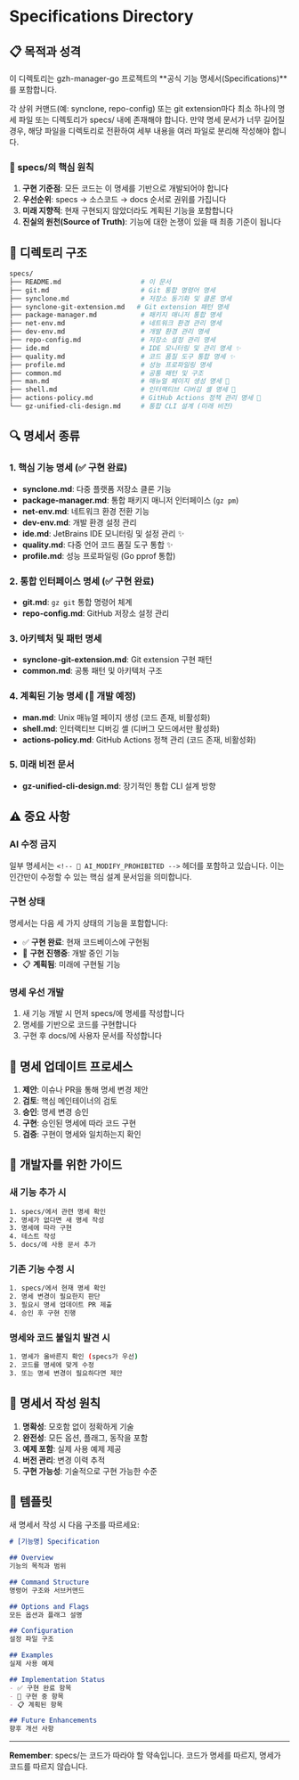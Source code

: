 # Specifications Directory

## 📋 목적과 성격

이 디렉토리는 gzh-manager-go 프로젝트의 **공식 기능 명세서(Specifications)**를 포함합니다.

각 상위 커맨드(예: synclone, repo-config) 또는 git extension마다 최소 하나의 명세 파일 또는 디렉토리가 specs/ 내에 존재해야 합니다. 만약 명세 문서가 너무 길어질 경우, 해당 파일을 디렉토리로 전환하여 세부 내용을 여러 파일로 분리해 작성해야 합니다.

### 🎯 specs/의 핵심 원칙

1. **구현 기준점**: 모든 코드는 이 명세를 기반으로 개발되어야 합니다
2. **우선순위**: specs → 소스코드 → docs 순서로 권위를 가집니다
3. **미래 지향적**: 현재 구현되지 않았더라도 계획된 기능을 포함합니다
4. **진실의 원천(Source of Truth)**: 기능에 대한 논쟁이 있을 때 최종 기준이 됩니다

## 📁 디렉토리 구조

```bash
specs/
├── README.md                    # 이 문서
├── git.md                       # Git 통합 명령어 명세
├── synclone.md                  # 저장소 동기화 및 클론 명세
├── synclone-git-extension.md   # Git extension 패턴 명세
├── package-manager.md           # 패키지 매니저 통합 명세
├── net-env.md                   # 네트워크 환경 관리 명세
├── dev-env.md                   # 개발 환경 관리 명세
├── repo-config.md               # 저장소 설정 관리 명세
├── ide.md                       # IDE 모니터링 및 관리 명세 ✨
├── quality.md                   # 코드 품질 도구 통합 명세 ✨
├── profile.md                   # 성능 프로파일링 명세
├── common.md                    # 공통 패턴 및 구조
├── man.md                       # 매뉴얼 페이지 생성 명세 🚧
├── shell.md                     # 인터랙티브 디버깅 셸 명세 🚧
├── actions-policy.md            # GitHub Actions 정책 관리 명세 🚧
└── gz-unified-cli-design.md     # 통합 CLI 설계 (미래 비전)
```

## 🔍 명세서 종류

### 1. 핵심 기능 명세 (✅ 구현 완료)
- **synclone.md**: 다중 플랫폼 저장소 클론 기능
- **package-manager.md**: 통합 패키지 매니저 인터페이스 (`gz pm`)
- **net-env.md**: 네트워크 환경 전환 기능
- **dev-env.md**: 개발 환경 설정 관리
- **ide.md**: JetBrains IDE 모니터링 및 설정 관리 ✨
- **quality.md**: 다중 언어 코드 품질 도구 통합 ✨
- **profile.md**: 성능 프로파일링 (Go pprof 통합)

### 2. 통합 인터페이스 명세 (✅ 구현 완료)
- **git.md**: `gz git` 통합 명령어 체계
- **repo-config.md**: GitHub 저장소 설정 관리

### 3. 아키텍처 및 패턴 명세
- **synclone-git-extension.md**: Git extension 구현 패턴
- **common.md**: 공통 패턴 및 아키텍처 구조

### 4. 계획된 기능 명세 (🚧 개발 예정)
- **man.md**: Unix 매뉴얼 페이지 생성 (코드 존재, 비활성화)
- **shell.md**: 인터랙티브 디버깅 셸 (디버그 모드에서만 활성화)
- **actions-policy.md**: GitHub Actions 정책 관리 (코드 존재, 비활성화)

### 5. 미래 비전 문서
- **gz-unified-cli-design.md**: 장기적인 통합 CLI 설계 방향

## ⚠️ 중요 사항

### AI 수정 금지
일부 명세서는 `<!-- 🚫 AI_MODIFY_PROHIBITED -->` 헤더를 포함하고 있습니다. 이는 인간만이 수정할 수 있는 핵심 설계 문서임을 의미합니다.

### 구현 상태
명세서는 다음 세 가지 상태의 기능을 포함합니다:
- ✅ **구현 완료**: 현재 코드베이스에 구현됨
- 🚧 **구현 진행중**: 개발 중인 기능
- 📋 **계획됨**: 미래에 구현될 기능

### 명세 우선 개발
1. 새 기능 개발 시 먼저 specs/에 명세를 작성합니다
2. 명세를 기반으로 코드를 구현합니다
3. 구현 후 docs/에 사용자 문서를 작성합니다

## 🔄 명세 업데이트 프로세스

1. **제안**: 이슈나 PR을 통해 명세 변경 제안
2. **검토**: 핵심 메인테이너의 검토
3. **승인**: 명세 변경 승인
4. **구현**: 승인된 명세에 따라 코드 구현
5. **검증**: 구현이 명세와 일치하는지 확인

## 📌 개발자를 위한 가이드

### 새 기능 추가 시
```bash
1. specs/에서 관련 명세 확인
2. 명세가 없다면 새 명세 작성
3. 명세에 따라 구현
4. 테스트 작성
5. docs/에 사용 문서 추가
```

### 기존 기능 수정 시
```bash
1. specs/에서 현재 명세 확인
2. 명세 변경이 필요한지 판단
3. 필요시 명세 업데이트 PR 제출
4. 승인 후 구현 진행
```

### 명세와 코드 불일치 발견 시
```bash
1. 명세가 올바른지 확인 (specs가 우선)
2. 코드를 명세에 맞게 수정
3. 또는 명세 변경이 필요하다면 제안
```

## 🎯 명세서 작성 원칙

1. **명확성**: 모호함 없이 정확하게 기술
2. **완전성**: 모든 옵션, 플래그, 동작을 포함
3. **예제 포함**: 실제 사용 예제 제공
4. **버전 관리**: 변경 이력 추적
5. **구현 가능성**: 기술적으로 구현 가능한 수준

## 📝 템플릿

새 명세서 작성 시 다음 구조를 따르세요:

```markdown
# [기능명] Specification

## Overview
기능의 목적과 범위

## Command Structure
명령어 구조와 서브커맨드

## Options and Flags
모든 옵션과 플래그 설명

## Configuration
설정 파일 구조

## Examples
실제 사용 예제

## Implementation Status
- ✅ 구현 완료 항목
- 🚧 구현 중 항목
- 📋 계획된 항목

## Future Enhancements
향후 개선 사항
```

---

**Remember**: specs/는 코드가 따라야 할 약속입니다. 코드가 명세를 따르지, 명세가 코드를 따르지 않습니다.

